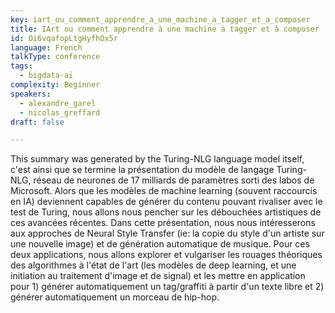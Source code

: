 ```yaml
---
key: iart_ou_comment_apprendre_a_une_machine_a_tagger_et_a_composer
title: IArt ou comment apprendre à une machine à tagger et à composer
id: Oi6vqafopLtgHyfhOx5r
language: French
talkType: conference
tags:
  - bigdata-ai
complexity: Beginner
speakers:
  - alexandre_garel
  - nicolas_greffard
draft: false

---
```


This summary was generated by the Turing-NLG language model itself, c'est ainsi que se termine la présentation du modèle de langage Turing-NLG, réseau de neurones de 17 milliards de paramètres sorti des labos de Microsoft.
Alors que les modèles de machine learning (souvent raccourcis en IA) deviennent capables de générer du contenu pouvant rivaliser avec le test de Turing, nous allons nous pencher sur les débouchées artistiques de ces avancées récentes.
Dans cette présentation, nous nous intéresserons aux approches de Neural Style Transfer (ie: la copie du style d'un artiste sur une nouvelle image) et de génération automatique de musique. Pour ces deux applications, nous allons explorer et vulgariser les rouages théoriques des algorithmes à l'état de l'art (les modèles de deep learning, et une initiation au traitement d'image et de signal) et les mettre en application pour 1) générer automatiquement un tag/graffiti à partir d'un texte libre et 2) générer automatiquement un morceau de hip-hop.